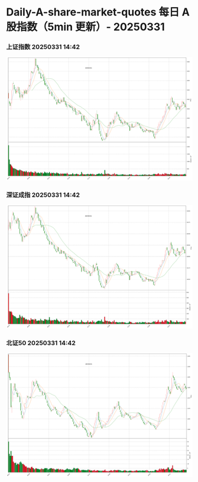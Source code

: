 
# Daily-A-share-market-quotes 每日 A 股指数（5min 更新）- 20250331

### 上证指数 20250331 14:42
![](./fig/2025/3/20250331-sh000001.png)

### 深证成指 20250331 14:42
![](./fig/2025/3/20250331-sz399001.png)

### 北证50 20250331 14:42
![](./fig/2025/3/20250331-bj899050.png)
